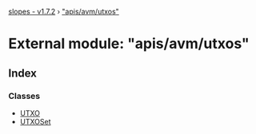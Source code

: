 [slopes - v1.7.2](../README.md) › ["apis/avm/utxos"](_apis_avm_utxos_.md)

# External module: "apis/avm/utxos"

## Index

### Classes

* [UTXO](../classes/_apis_avm_utxos_.utxo.md)
* [UTXOSet](../classes/_apis_avm_utxos_.utxoset.md)
